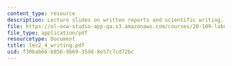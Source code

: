 ```yaml
---
content_type: resource
description: Lecture slides on written reports and scientific writing.
file: https://ol-ocw-studio-app-qa.s3.amazonaws.com/courses/20-109-laboratory-fundamentals-in-biological-engineering-fall-2007/f30bab66b8569b6935dd8e57c7cd72bc_lec2_4_writing.pdf
file_type: application/pdf
resourcetype: Document
title: lec2_4_writing.pdf
uid: f30bab66-b856-9b69-35dd-8e57c7cd72bc
---
```

